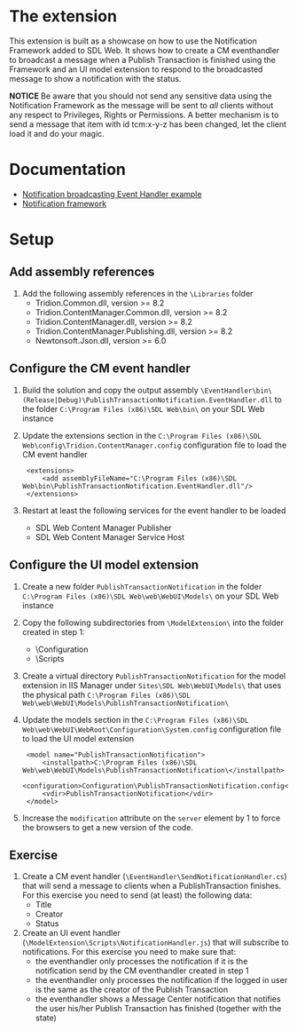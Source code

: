 # The extension
This extension is built as a showcase on how to use the Notification Framework added to SDL Web.
It shows how to create a CM eventhandler to broadcast a message when a Publish Transaction is finished using the Framework and an UI model extension to respond to the broadcasted message to show a notification with the status.

**NOTICE**
Be aware that you should not send any sensitive data using the Notification Framework as the message will be sent to _all_ clients without any respect to Privileges, Rights or Permissions.
A better mechanism is to send a message that item with id tcm:x-y-z has been changed, let the client load it and do your magic.

# Documentation
* [Notification broadcasting Event Handler example](http://docs.sdl.com/LiveContent/content/en-US/SDL%20Web-v5/GUID-897A8CDD-4761-45AE-A716-F984F3472733)
* [Notification framework](http://docs.sdl.com/LiveContent/content/en-US/SDL%20Web-v5/GUID-0282D1DD-748A-49F1-B231-DB8DC89B6AC9)

# Setup
## Add assembly references
1. Add the following assembly references in the `\Libraries` folder
    * Tridion.Common.dll, version >= 8.2
    * Tridion.ContentManager.Common.dll, version >= 8.2
    * Tridion.ContentManager.dll, version >= 8.2
    * Tridion.ContentManager.Publishing.dll, version >= 8.2
    * Newtonsoft.Json.dll, version >= 6.0

## Configure the CM event handler
1. Build the solution and copy the output assembly `\EventHandler\bin\(Release|Debug)\PublishTransactionNotification.EventHandler.dll` to 
 the folder `C:\Program Files (x86)\SDL Web\bin\` on your SDL Web instance
2. Update the extensions section in the `C:\Program Files (x86)\SDL Web\config\Tridion.ContentManager.config` configuration file to load the CM event handler

        <extensions>
            <add assemblyFileName="C:\Program Files (x86)\SDL Web\bin\PublishTransactionNotification.EventHandler.dll"/>
        </extensions>
3. Restart at least the following services for the event handler to be loaded
    * SDL Web Content Manager Publisher
    * SDL Web Content Manager Service Host

## Configure the UI model extension
1. Create a new folder `PublishTransactionNotification` in the folder `C:\Program Files (x86)\SDL Web\web\WebUI\Models\` on your SDL Web instance
2. Copy the following subdirectories from `\ModelExtension\` into the folder created in step 1:
    * \Configuration
    * \Scripts
3. Create a virtual directory `PublishTransactionNotification` for the model extension in IIS Manager under `Sites\SDL Web\WebUI\Models\` that uses the physical path `C:\Program Files (x86)\SDL Web\web\WebUI\Models\PublishTransactionNotification\`
4. Update the models section in the `C:\Program Files (x86)\SDL Web\web\WebUI\WebRoot\Configuration\System.config` configuration file to load the UI model extension

        <model name="PublishTransactionNotification">
            <installpath>C:\Program Files (x86)\SDL Web\web\WebUI\Models\PublishTransactionNotification\</installpath>
            <configuration>Configuration\PublishTransactionNotification.config</configuration>
            <vdir>PublishTransactionNotification</vdir>
        </model>
5. Increase the `modification` attribute on the `server` element by 1 to force the browsers to get a new version of the code.

## Exercise
1. Create a CM event handler (`\EventHandler\SendNotificationHandler.cs`) that will send a message to clients when a PublishTransaction finishes. For this exercise you need to send (at least) the following data:
    * Title
    * Creator
    * Status   
2. Create an UI event handler (`\ModelExtension\Scripts\NotificationHandler.js`) that will subscribe to notifications. For this exercise you need to make sure that:
    * the eventhandler only processes the notification if it is the notification send by the CM eventhandler created in step 1
    * the eventhandler only processes the notification if the logged in user is the same as the creator of the Publish Transaction
    * the eventhandler shows a Message Center notification that notifies the user his/her Publish Transaction has finished (together with the state)
